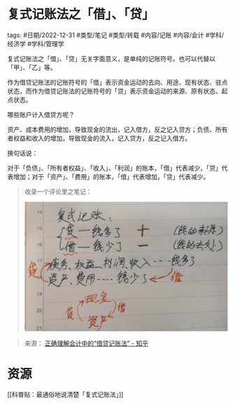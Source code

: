 # 复式记账法之「借」、「贷」


tags: #日期/2022-12-31 #类型/笔记 #类型/转载 #内容/记账 #内容/会计 #学科/经济学 #学科/管理学



复式记账法之「借」、「贷」无关字面意义，是单纯的记账符号。也可以代替以「甲」、「乙」等。

作为借贷记账法的记账符号的「借」表示资金运动的去向、用途、现有状态、驻点状态，而作为借贷记账法的记账符号的「贷」表示资金运动的来源、原有状态、起点状态。

哪些账户计入借贷方呢？

资产、成本费用的增加，导致现金的流出，记入借方，反之记入贷方；负债、所有者权益和收入的增加，导致现金的流入，记入贷方，反之记入借方。

换句话说：

对于「负债」、「所有者权益」、「收入」、「利润」的账本，「借」代表减少，「贷」代表增加；对于「资产」、「费用」的账本，「借」代表增加，「贷」代表减少。



> 收录一个评论里之笔记：
>
> ![preview](./复式记账法之「借」、「贷」.assets/v2-2057e0d2449cb28f941645cc5a1dedaf.jpeg)
>
> 
>


> 来源：
> [正确理解会计中的“借贷记账法” - 知乎](https://zhuanlan.zhihu.com/p/35030305#:~:text=资产、成本费用的,，反之记入借方%E3%80%82)



# 资源

[[科普贴：最通俗地说清楚「复式记账法」]]